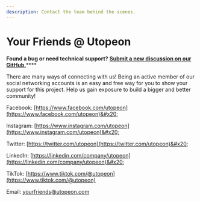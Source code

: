 ```yaml
---
description: Contact the team behind the scenes.
---
```


# Your Friends @ Utopeon

**Found a bug or need technical support?** [**Submit a new discussion on our GitHub.**](https://github.com/orgs/utopeon/discussions)****

There are many ways of connecting with us! Being an active member of our social networking accounts is an easy and free way for you to show your support for this project. Help us gain exposure to build a bigger and better community!

Facebook: [https://www.facebook.com/utopeon](https://www.facebook.com/utopeon)&#x20;

Instagram: [https://www.instagram.com/utopeon](https://www.instagram.com/utopeon)&#x20;

Twitter: [https://twitter.com/utopeon](https://twitter.com/utopeon)&#x20;

LinkedIn: [https://linkedin.com/company/utopeon](https://linkedin.com/company/utopeon)&#x20;

TikTok: [https://www.tiktok.com/@utopeon](https://www.tiktok.com/@utopeon)

Email: yourfriends@utopeon.com
